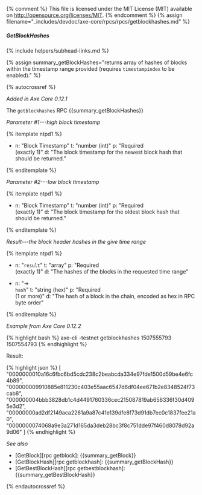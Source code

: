 {% comment %}
This file is licensed under the MIT License (MIT) available on
http://opensource.org/licenses/MIT.
{% endcomment %}
{% assign filename="_includes/devdoc/axe-core/rpcs/rpcs/getblockhashes.md" %}

##### GetBlockHashes
{% include helpers/subhead-links.md %}

{% assign summary_getBlockHashes="returns array of hashes of blocks within the timestamp range provided (requires `timestampindex` to be enabled)." %}

{% autocrossref %}

*Added in Axe Core 0.12.1*

The `getblockhashes` RPC {{summary_getBlockHashes}}

*Parameter #1---high block timestamp*

{% itemplate ntpd1 %}
- n: "Block Timestamp"
  t: "number (int)"
  p: "Required<br>(exactly 1)"
  d: "The block timestamp for the newest block hash that should be returned."

{% enditemplate %}

*Parameter #2---low block timestamp*

{% itemplate ntpd1 %}
- n: "Block Timestamp"
  t: "number (int)"
  p: "Required<br>(exactly 1)"
  d: "The block timestamp for the oldest block hash that should be returned."

{% enditemplate %}

*Result---the block header hashes in the give time range*

{% itemplate ntpd1 %}
- n: "`result`"
  t: "array"
  p: "Required<br>(exactly 1)"
  d: "The hashes of the blocks in the requested time range"

- n: "→<br>`hash`"
  t: "string (hex)"
  p: "Required<br>(1 or more)"
  d: "The hash of a block in the chain, encoded as hex in RPC byte order"

{% enditemplate %}

*Example from Axe Core 0.12.2*

{% highlight bash %}
axe-cli -testnet getblockhashes 1507555793 1507554793
{% endhighlight %}

Result:

{% highlight json %}
[
  "0000000010a16c6fbc6bd5cdc238c2beabcda334e97fde1500d59be4e6fc4b89",
  "000000009910885e811230c403e55aac6547d6df04ee671b2e8348524f73cab8",
  "000000004bbb3828db1c4d4491760336cec215087819ab656336f30d4095e3d2",
  "00000000ad2df2149aca2261a9a87c41e139dfe8f73d91db7ec0c1837fee21a0",
  "0000000074068a9e3a271d165da3deb28bc3f8c751dde97f460d8078d92a9d06"
]
{% endhighlight %}

*See also*

* [GetBlock][rpc getblock]: {{summary_getBlock}}
* [GetBlockHash][rpc getblockhash]: {{summary_getBlockHash}}
* [GetBestBlockHash][rpc getbestblockhash]: {{summary_getBestBlockHash}}


{% endautocrossref %}
